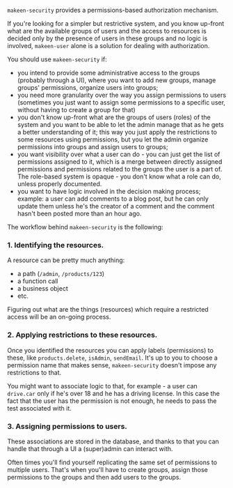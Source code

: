 `makeen-security` provides a permissions-based authorization mechanism.

If you're looking for a simpler but restrictive system, and you know up-front what are the available groups of users and the access to resources is decided only by the presence of users in these groups and no logic is involved, `makeen-user` alone is a solution for dealing with authorization.

You should use `makeen-security` if:
- you intend to provide some administrative access to the groups (probably through a UI), where you want to add new groups, manage groups' permissions, organize users into groups;
- you need more granularity over the way you assign permissions to users (sometimes you just want to assign some permissions to a specific user, without having to create a group for that)
- you don't know up-front what are the groups of users (roles) of the system and you want to be able to let the admin manage that as he gets a better understanding of it; this way you just apply the restrictions to some resources using permissions, but you let the admin organize permissions into groups and assign users to groups;
- you want visibility over what a user can do - you can just get the list of permissions assigned to it, which is a merge between directly assigned permissions and permissions related to the groups the user is a part of. The role-based system is opaque - you don't know what a role can do, unless properly documented.
- you want to have logic involved in the decision making process; example: a user can add comments to a blog post, but he can only update them unless he's the creator of a comment and the comment hasn't been posted more than an hour ago.

The workflow behind `makeen-security` is the following:
### 1. Identifying the resources.
A resource can be pretty much anything:
  - a path (`/admin`, `/products/123`)
  - a function call
  - a business object
  - etc.

Figuring out what are the things (resources) which require a restricted access will be an on-going process.

### 2. Applying restrictions to these resources.
Once you identified the resources you can apply labels (permissions) to these, like `products.delete`, `isAdmin`, `sendEmail`.
It's up to you to choose a permission name that makes sense, `makeen-security` doesn't impose any restrictions to that.

You might want to associate logic to that, for example - a user can `drive.car` only if he's over 18 and he has a driving license. In this case the fact that the user has the permission is not enough, he needs to pass the test associated with it.

### 3. Assigning permissions to users.
These associations are stored in the database, and thanks to that you can handle that through a UI a (super)admin can interact with.

Often times you'll find yourself replicating the same set of permissions to multiple users. That's when you'll have to create groups, assign those permissions to the groups and then add users to the groups.
